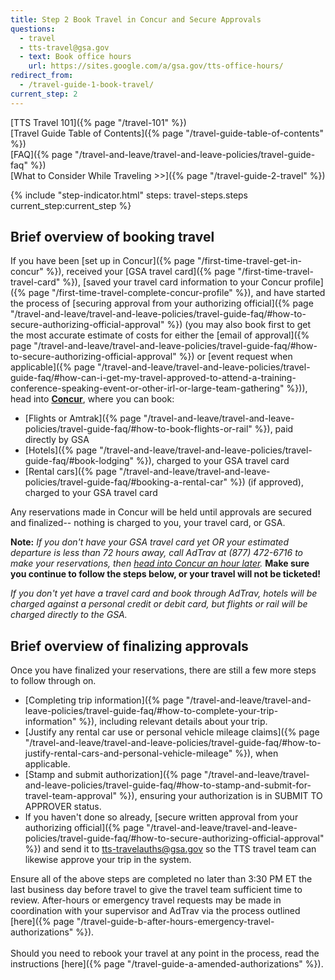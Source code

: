 ```yaml
---
title: Step 2 Book Travel in Concur and Secure Approvals
questions:
  - travel
  - tts-travel@gsa.gov
  - text: Book office hours
    url: https://sites.google.com/a/gsa.gov/tts-office-hours/
redirect_from:
  - /travel-guide-1-book-travel/
current_step: 2
---
```


[TTS Travel 101]({% page "/travel-101" %}) <br> [Travel Guide Table of
Contents]({% page "/travel-guide-table-of-contents" %}) <br>
[FAQ]({% page "/travel-and-leave/travel-and-leave-policies/travel-guide-faq" %})
<br> [What to Consider While
Traveling >>]({% page "/travel-guide-2-travel" %})

{% include "step-indicator.html" steps: travel-steps.steps current_step:current_step  %}

## Brief overview of booking travel

If you have been [set up in
Concur]({% page "/first-time-travel-get-in-concur" %}), received your [GSA
travel card]({% page "/first-time-travel-travel-card" %}), [saved your travel
card information to your Concur
profile]({% page "/first-time-travel-complete-concur-profile" %}), and have
started the process of [securing approval from your authorizing
official]({% page "/travel-and-leave/travel-and-leave-policies/travel-guide-faq/#how-to-secure-authorizing-official-approval" %})
(you may also book first to get the most accurate estimate of costs for either
the [email of
approval]({% page "/travel-and-leave/travel-and-leave-policies/travel-guide-faq/#how-to-secure-authorizing-official-approval" %})
or [event request when
applicable]({% page "/travel-and-leave/travel-and-leave-policies/travel-guide-faq/#how-can-i-get-my-travel-approved-to-attend-a-training-conference-speaking-event-or-other-irl-or-large-team-gathering" %})),
head into **[Concur](https://travel.gsa.gov)**, where you can book:

- [Flights or
  Amtrak]({% page "/travel-and-leave/travel-and-leave-policies/travel-guide-faq/#how-to-book-flights-or-rail" %}),
  paid directly by GSA
- [Hotels]({% page "/travel-and-leave/travel-and-leave-policies/travel-guide-faq/#book-lodging" %}),
  charged to your GSA travel card
- [Rental
  cars]({% page "/travel-and-leave/travel-and-leave-policies/travel-guide-faq/#booking-a-rental-car" %})
  (if approved), charged to your GSA travel card

Any reservations made in Concur will be held until approvals are secured and
finalized-- nothing is charged to you, your travel card, or GSA.

**Note:** _If you don't have your GSA travel card yet OR your estimated
departure is less than 72 hours away, call AdTrav at (877) 472-6716 to make your
reservations, then [head into Concur an hour later](https://travel.gsa.gov)._
**Make sure you continue to follow the steps below, or your travel will not be
ticketed!**

_If you don't yet have a travel card and book through AdTrav, hotels will be
charged against a personal credit or debit card, but flights or rail will be
charged directly to the GSA._

## Brief overview of finalizing approvals

Once you have finalized your reservations, there are still a few more steps to
follow through on.

- [Completing trip
  information]({% page "/travel-and-leave/travel-and-leave-policies/travel-guide-faq/#how-to-complete-your-trip-information" %}),
  including relevant details about your trip.
- [Justify any rental car use or personal vehicle mileage
  claims]({% page "/travel-and-leave/travel-and-leave-policies/travel-guide-faq/#how-to-justify-rental-cars-and-personal-vehicle-mileage" %}),
  when applicable.
- [Stamp and submit
  authorization]({% page "/travel-and-leave/travel-and-leave-policies/travel-guide-faq/#how-to-stamp-and-submit-for-travel-team-approval" %}),
  ensuring your authorization is in SUBMIT TO APPROVER status.
- If you haven't done so already, [secure written approval from your authorizing
  official]({% page "/travel-and-leave/travel-and-leave-policies/travel-guide-faq/#how-to-secure-authorizing-official-approval" %})
  and send it to tts-travelauths@gsa.gov so the TTS travel team can likewise
  approve your trip in the system.

Ensure all of the above steps are completed no later than 3:30 PM ET the last
business day before travel to give the travel team sufficient time to review.
After-hours or emergency travel requests may be made in coordination with your
supervisor and AdTrav via the process outlined
[here]({% page "/travel-guide-b-after-hours-emergency-travel-authorizations" %}).<br>
<br> Should you need to rebook your travel at any point in the process, read the
instructions [here]({% page "/travel-guide-a-amended-authorizations" %}).
